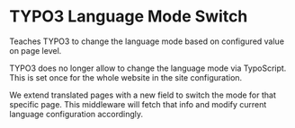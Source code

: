 
# TYPO3 Language Mode Switch
Teaches TYPO3 to change the language mode based on configured value on page level.

TYPO3 does no longer allow to change the language mode via TypoScript.
This is set once for the whole website in the site configuration.

We extend translated pages with a new field to switch the mode for that specific page.
This middleware will fetch that info and modify current language configuration accordingly.
  